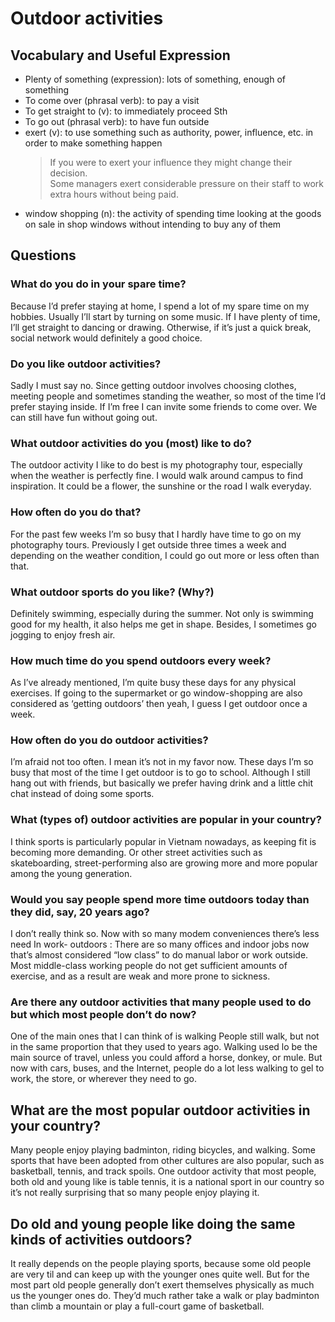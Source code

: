 # Outdoor activities
## Vocabulary and Useful Expression
* Plenty of something (expression): lots of something, enough of something
* To come over (phrasal verb): to pay a visit
* To get straight to (v): to immediately proceed Sth
* To go out (phrasal verb): to have fun outside
* exert (v): to use something such as authority, power, influence, etc. in order to make something happen
  > If you were to exert your influence they might change their decision.  
  > Some managers exert considerable pressure on their staff to work extra hours without being paid.
* window shopping (n): the activity of spending time looking at the goods on sale in shop windows without intending to buy any of them
## Questions
### What do you do in your spare time? 
Because I’d prefer staying at home, I spend a lot of my spare time on my hobbies. Usually I’ll start by turning on some music. If I have plenty of time, I’ll get straight to dancing or drawing. Otherwise, if it’s just a quick break, social network would definitely a good choice.
### Do you like outdoor activities? 
Sadly I must say no. Since getting outdoor involves choosing clothes, meeting people and sometimes standing the weather, so most of the time I’d prefer staying inside. If I’m free I can invite some friends to come over. We can still have fun without going out.
### What outdoor activities do you (most) like to do? 
The outdoor activity I like to do best is my photography tour, especially when the weather is perfectly fine. I would walk around campus to find inspiration. It could be a flower, the sunshine or the road I walk everyday.
### How often do you do that? 
For the past few weeks I’m so busy that I hardly have time to go on my photography tours. Previously I get outside three times a week and depending on the weather condition, I could go out more or less often than that.
### What outdoor sports do you like? (Why?) 
Definitely swimming, especially during the summer. Not only is swimming good for my health, it also helps me get in shape. Besides, I sometimes go jogging to enjoy fresh air.
### How much time do you spend outdoors every week? 
As I’ve already mentioned, I’m quite busy these days for any physical exercises. If going to the supermarket or go window-shopping are also considered as ‘getting outdoors’ then yeah, I guess I get outdoor once a week.
### How often do you do outdoor activities? 
I’m afraid not too often. I mean it’s not in my favor now. These days I’m so busy that most of the time I get outdoor is to go to school. Although I still hang out with friends, but basically we prefer having drink and a little chit chat instead of doing some sports.
### What (types of) outdoor activities are popular in your country? 
I think sports is particularly popular in Vietnam nowadays, as keeping fit is becoming more demanding. Or other street activities such as skateboarding, street-performing also are growing more and more popular among the young generation.
### Would you say people spend more time outdoors today than they did, say, 20 years ago? 
I don’t really think so. Now with so many modem conveniences there’s less need In work- outdoors : There are so many offices and indoor jobs now that’s almost considered “low class” to do manual labor or work outside. Most middle-class working people do not get sufficient amounts of exercise, and as a result are weak and more prone to sickness.
### Are there any outdoor activities that many people used to do but which most people don’t do now?
One of the main ones that l can think of is walking People still walk, but not in the same proportion that they used to years ago. Walking used lo be the main source of travel, unless you could afford a horse, donkey, or mule. But now with cars, buses, and the Internet, people do a lot less walking to gel to work, the store, or wherever they need to go.
## What are the most popular outdoor activities in your country?
Many people enjoy playing badminton, riding bicycles, and walking. Some sports that have been adopted from other cultures are also popular, such as basketball, tennis, and track spoils. One outdoor activity that most people, both old and young like is table tennis, it is a national sport in our country so it’s not really surprising that so many people enjoy playing it.
## Do old and young people like doing the same kinds of activities outdoors?
It really depends on the people playing sports, because some old people are very til and can keep up with the younger ones quite well. But for the most part old people generally don’t exert themselves physically as much us the younger ones do. They’d much rather take a walk or play badminton than climb a mountain or play a full-court game of basketball.

